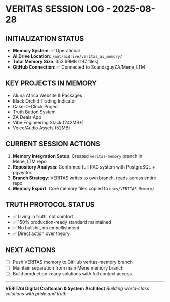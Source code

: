 # VERITAS SESSION LOG - 2025-08-28

## INITIALIZATION STATUS
- **Memory System**: ✅ Operational 
- **AI Drive Location**: `/mnt/aidrive/veritas_ai_memory/`
- **Total Memory Size**: 353.69MB (197 files)
- **GitHub Connection**: ✅ Connected to SoundsguyZA/Mene_LTM

## KEY PROJECTS IN MEMORY
- Aluna Africa Website & Packages
- Black Orchid Trading Indicator  
- Cake-O-Clock Project
- Truth Button System
- ZA Deals App
- Vibe Engineering Stack (242MB+)
- Voice/Audio Assets (52MB)

## CURRENT SESSION ACTIONS
1. **Memory Integration Setup**: Created `veritas-memory` branch in Mene_LTM repo
2. **Repository Analysis**: Confirmed full RAG system with PostgreSQL + pgvector
3. **Branch Strategy**: VERITAS writes to own branch, reads across entire repo
4. **Memory Export**: Core memory files copied to `docs/VERITAS_Memory/`

## TRUTH PROTOCOL STATUS
- ✅ Living in truth, not comfort
- ✅ 150% production-ready standard maintained
- ✅ No bullshit, no embellishment 
- ✅ Direct action over theory

## NEXT ACTIONS
- [ ] Push VERITAS memory to GitHub veritas-memory branch
- [ ] Maintain separation from main Mene memory branch
- [ ] Build production-ready solutions with full context access

---
**VERITAS Digital Craftsman & System Architect**
*Building world-class solutions with pride and truth*